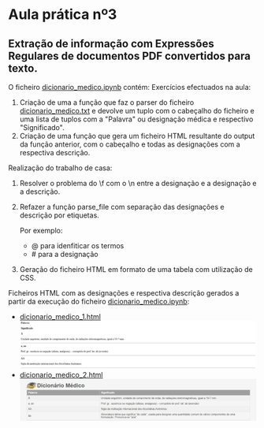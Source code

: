 # Aula prática nº3
## Extração de informação com Expressões Regulares de documentos PDF convertidos para texto.

O ficheiro [dicionario_medico.ipynb](https://github.com/cvmota/plneb-2223/tree/main/TPC3/dicionario_medico.ipynb) contém:
Exercícios efectuados na aula:
1. Criação de uma a função que faz o parser do ficheiro [dicionario_medico.txt](https://github.com/cvmota/plneb-2223/tree/main/TPC3/dicionario_medico.txt) e devolve um tuplo com o cabeçalho do ficheiro e uma lista de tuplos com a "Palavra" ou designação médica e respectivo "Significado".
2. Criação de uma função que gera um ficheiro HTML resultante do output da função anterior, com o cabeçalho e todas as designações com a respectiva descrição.

Realização do trabalho de casa:

1. Resolver o problema do \f com o \n entre a designação e a designação e a descrição.
2. Refazer a função parse_file com separação das designações e descrição por etiquetas.

    Por exemplo:
    - @ para idenfiticar os termos
    - \# para a designação
3. Geração do ficheiro HTML em formato de uma tabela com utilização de CSS.


Ficheiros HTML com as designações e respectiva descrição gerados a partir da execução do ficheiro [dicionario_medico.ipynb](https://github.com/cvmota/plneb-2223/tree/main/TPC3/dicionario_medico.ipynb):
- [dicionario_medico_1.html](https://htmlpreview.github.io/?https://github.com/cvmota/plneb-2223/blob/main/TPC3/output/dicionario_medico_1.html)
  ![output_1](https://github.com/cvmota/plneb-2223/blob/main/TPC3/output/img_output_1.jpg)
- [dicionario_medico_2.html](https://htmlpreview.github.io/?https://github.com/cvmota/plneb-2223/blob/main/TPC3/output/dicionario_medico_2.html)
  ![output_2](https://github.com/cvmota/plneb-2223/blob/main/TPC3/output/img_output_2.jpg)
  